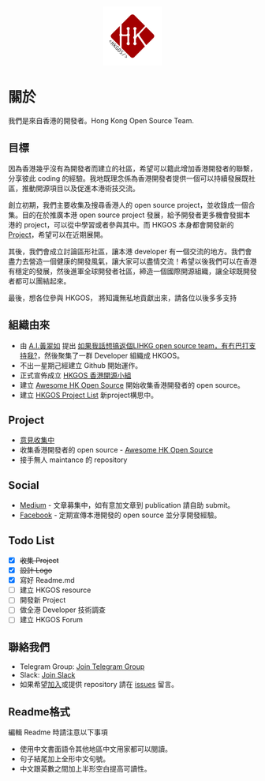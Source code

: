 
<p align="center">
<img src="https://raw.githubusercontent.com/hkgos/about-us/master/logo/hkgos-logo.jpg" alt="HKUG logo" width="120" />
</p>

# 關於
我們是來自香港的開發者。Hong Kong Open Source Team.

## 目標
因為香港幾乎沒有為開發者而建立的社區，希望可以籍此增加香港開發者的聯繫，分享彼此 coding 的經驗。我地既理念係為香港開發者提供一個可以持續發展既社區，推動開源項目以及促進本港術技交流。

創立初期，我們主要收集及搜尋香港人的 open source project，並收錄成一個合集。目的在於推廣本港 open source project 發展，給予開發者更多機會發掘本港的 project，可以從中學習或者參與其中。而 HKGOS 本身都會開發新的 [Project](https://github.com/hkgos/hkgos-project-list)，希望可以在近期展開。

其後，我們會成立討論區形社區，讓本港 developer 有一個交流的地方。我們會盡力去營造一個健康的開發風氣，讓大家可以盡情交流！希望以後我們可以在香港有穩定的發展，然後進軍全球開發者社區，締造一個國際開源組織，讓全球既開發者都可以團結起來。

最後，想各位參與 HKGOS， 將知識無私地貢獻出來，請各位以後多多支持

## 組織由來
* 由 [A.I.黃翠如](https://github.com/benchan1997) 提出 [如果我話想搞返個LIHKG open source team，有冇巴打支持我?](https://lihkg.com/thread/634190/page/1)，然後聚集了一群 Developer 組織成 HKGOS。
* 不出一星期己經建立 Github 開始運作。
* 正式宣佈成立 [HKGOS 香港開源小組](https://lihkg.com/thread/641677/page/1)
* 建立 [Awesome HK Open Source](https://github.com/hkgos/awesome-hk-open-source) 開始收集香港開發者的 open source。
* 建立 [HKGOS Project List](https://github.com/hkgos/hkgos-project-list) 新project構思中。

## Project
* [意見收集中](https://github.com/hkgos/hkgos-project-list)
* 收集香港開發者的 open source - [Awesome HK Open Source](https://github.com/hkgos/awesome-hk-open-source)
* 接手無人 maintance 的 repository

## Social
* [Medium](https://medium.com/hong-kong-open-source) - 文章募集中，如有意加文章到 publication 請自助 submit。
* [Facebook](https://www.facebook.com/hkgos/) - 定期宣傳本港開發的 open source 並分享開發經驗。

## Todo List
- [x] ~~收集 Project~~
- [x] ~~設計 Logo~~
- [x] 寫好 Readme.md
- [ ] 建立 HKGOS resource
- [ ] 開發新 Project
- [ ] 做全港 Developer 技術調查
- [ ] 建立 HKGOS Forum

## 聯絡我們
- Telegram Group: [Join Telegram Group](https://t.me/joinchat/GgA4HxKLHJs4fi1EYseYWw)
- Slack: [Join Slack](https://join.slack.com/t/hkgos/shared_invite/enQtMzUyNzM5MzY0MDAzLTIwY2JmOTlhNzAwOGY1NGQ2YzVhNzBiNDlkZmY3ZDhkNDU3YzA1Y2VlOGFkOGNjMGE3NTc2YmRkMGQyY2VjY2M)
- 如果希望[加入](https://t.me/joinchat/GgA4HxKLHJs4fi1EYseYWw)或提供 repository 請在 [issues](https://github.com/hkgos/awesome-hk-open-source/issues/new) 留言。


## Readme格式
編輯 Readme 時請注意以下事項
* 使用中文書面語令其他地區中文用家都可以閱讀。
* 句子結尾加上全形中文句號。
* 中文跟英數之間加上半形空白提高可讀性。
